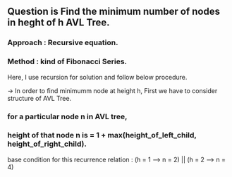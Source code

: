 ## Question is Find the minimum number of nodes in heght of h AVL Tree.

### Approach : Recursive equation.
### Method : kind of Fibonacci Series.

Here, I  use recursion for solution and follow below procedure.

-> In order to find minimumm node at height h, First we have to consider structure of AVL Tree.

### for a particular node n in AVL tree,
### height of that node n is = 1 + max(height_of_left_child, height_of_right_child). 

base condition for this recurrence relation : (h = 1 -->  n = 2) || (h = 2 --> n = 4)
